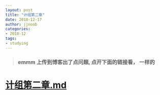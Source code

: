 ```yaml
---
layout: post
title: "计组第二章"
date: 2018-12-17
author: jjnoob
categories:
- 2018-12
tags:
- studying
---
```


> ### emmm 上传到博客出了点问题, 点开下面的链接看， 一样的

# [计组第二章.md](/_posts/计组第二章.md)
